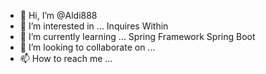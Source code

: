 - 👋 Hi, I’m @Aldi888
- 👀 I’m interested in ... Inquires Within
- 🌱 I’m currently learning ... Spring Framework Spring Boot
- 💞️ I’m looking to collaborate on ...
- 📫 How to reach me ...

<!---
Aldi888/Aldi888 is a ✨ special ✨ repository because its `README.md` (this file) appears on your GitHub profile.
You can click the Preview link to take a look at your changes.
--->
